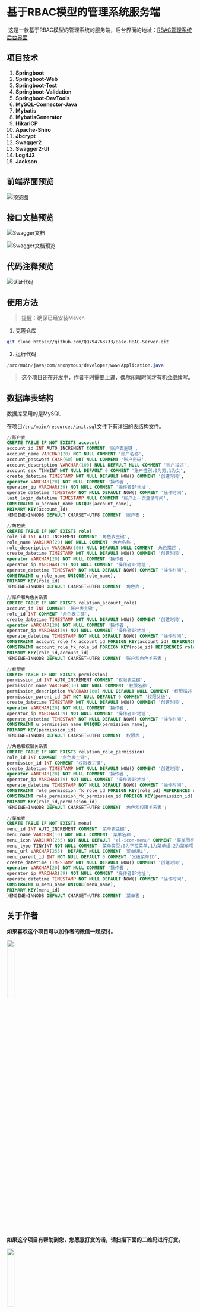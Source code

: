 # 基于RBAC模型的管理系统服务端

​	这是一款基于RBAC模型的管理系统的服务端，后台界面的地址：[RBAC管理系统后台界面](https://github.com/QQ794763733/Base-RBAC-BackEnd)

## 项目技术

1. **Springboot**
2. **Springboot-Web**
3. **Springboot-Test**
4. **Springboot-Validation**
5. **Springboot-DevTools**
6. **MySQL-Connector-Java**
7. **Mybatis**
8. **MybatisGenerator**
9. **HikariCP**
10. **Apache-Shiro**
11. **Jbcrypt**
12. **Swagger2**
13. **Swagger2-UI**
14. **Log4J2**
15. **Jackson**

## 前端界面预览

![预览图](https://wx3.sinaimg.cn/large/0065B4vHgy1g7mu41vk27j31en0ri464.jpg)

## 接口文档预览

![Swagger文档](https://wx1.sinaimg.cn/large/0065B4vHly1g7q3lz7jk4j31en0ri79v.jpg)

![Swagger文档预览](https://wx1.sinaimg.cn/large/0065B4vHly1g7q3lmb0tsj31en0riq8a.jpg)

## 代码注释预览

![认证代码](https://wx4.sinaimg.cn/large/0065B4vHly1g7q3wxgpdyj31gh0togyz.jpg)

## 使用方法

> 提醒：确保已经安装Maven

1. 克隆仓库

```bash
git clone https://github.com/QQ794763733/Base-RBAC-Server.git
```

2. 运行代码

```java
/src/main/java/com/anonymous/developer/www/Application.java
```

>**这个项目还在开发中，作者平时需要上课，偶尔闲暇时间才有机会继续写。**

## 数据库表结构

数据库采用的是MySQL

在项目`/src/main/resources/init.sql`文件下有详细的表结构文件。

```sql
//账户表
CREATE TABLE IF NOT EXISTS account(
account_id INT AUTO_INCREMENT COMMENT '账户表主键',
account_name VARCHAR(20) NOT NULL COMMENT '账户名称',
account_password CHAR(60) NOT NULL COMMENT '账户密码',
account_description VARCHAR(100) NULL DEFAULT NULL COMMENT '账户描述',
account_sex TINYINT NOT NULL DEFAULT 0 COMMENT '账户性别:0为男,1为女',
create_datetime TIMESTAMP NOT NULL DEFAULT NOW() COMMENT '创建时间',
operator VARCHAR(20) NOT NULL COMMENT '操作者',
operator_ip VARCHAR(39) NOT NULL COMMENT '操作者IP地址',
operate_datetime TIMESTAMP NOT NULL DEFAULT NOW() COMMENT '操作时间',
last_login_datetime TIMESTAMP NULL COMMENT '账户上一次登录时间',
CONSTRAINT u_account_name UNIQUE(account_name),
PRIMARY KEY(account_id)
)ENGINE=INNODB DEFAULT CHARSET=UTF8 COMMENT '账户表';

//角色表
CREATE TABLE IF NOT EXISTS role(
role_id INT AUTO_INCREMENT COMMENT '角色表主键',
role_name VARCHAR(20) NOT NULL COMMENT '角色名称',
role_description VARCHAR(100) NULL DEFAULT NULL COMMENT '角色描述',
create_datetime TIMESTAMP NOT NULL DEFAULT NOW() COMMENT '创建时间',
operator VARCHAR(20) NOT NULL COMMENT '操作者',
operator_ip VARCHAR(39) NOT NULL COMMENT '操作者IP地址',
operate_datetime TIMESTAMP NOT NULL DEFAULT NOW() COMMENT '操作时间',
CONSTRAINT u_role_name UNIQUE(role_name),
PRIMARY KEY(role_id)
)ENGINE=INNODB DEFAULT CHARSET=UTF8 COMMENT '角色表';

//账户和角色关系表
CREATE TABLE IF NOT EXISTS relation_account_role(
account_id INT COMMENT '账户表主键',
role_id INT COMMENT '角色表主键',
create_datetime TIMESTAMP NOT NULL DEFAULT NOW() COMMENT '创建时间',
operator VARCHAR(20) NOT NULL COMMENT '操作者',
operator_ip VARCHAR(39) NOT NULL COMMENT '操作者IP地址',
operate_datetime TIMESTAMP NOT NULL DEFAULT NOW() COMMENT '操作时间',
CONSTRAINT account_role_fk_account_id FOREIGN KEY(account_id) REFERENCES account(account_id),
CONSTRAINT account_role_fk_role_id FOREIGN KEY(role_id) REFERENCES role(role_id),
PRIMARY KEY(role_id,account_id)
)ENGINE=INNODB DEFAULT CHARSET=UTF8 COMMENT '账户和角色关系表';

//权限表
CREATE TABLE IF NOT EXISTS permission(
permission_id INT AUTO_INCREMENT COMMENT '权限表主键',
permission_name VARCHAR(30) NOT NULL COMMENT '权限名称',
permission_description VARCHAR(100) NULL DEFAULT NULL COMMENT '权限描述',
permission_parent_id INT NOT NULL DEFAULT 0 COMMENT '权限父级',
create_datetime TIMESTAMP NOT NULL DEFAULT NOW() COMMENT '创建时间',
operator VARCHAR(20) NOT NULL COMMENT '操作者',
operator_ip VARCHAR(39) NOT NULL COMMENT '操作者IP地址',
operate_datetime TIMESTAMP NOT NULL DEFAULT NOW() COMMENT '操作时间',
CONSTRAINT u_permission_name UNIQUE(permission_name),
PRIMARY KEY(permission_id)
)ENGINE=INNODB DEFAULT CHARSET=UTF8 COMMENT '权限表';

//角色和权限关系表
CREATE TABLE IF NOT EXISTS relation_role_permission(
role_id INT COMMENT '角色表主键',
permission_id INT COMMENT '权限表主键',
create_datetime TIMESTAMP NOT NULL DEFAULT NOW() COMMENT '创建时间',
operator VARCHAR(20) NOT NULL COMMENT '操作者',
operator_ip VARCHAR(39) NOT NULL COMMENT '操作者IP地址',
operate_datetime TIMESTAMP NOT NULL DEFAULT NOW() COMMENT '操作时间',
CONSTRAINT role_permission_fk_role_id FOREIGN KEY(role_id) REFERENCES role(role_id),
CONSTRAINT role_permission_fk_permission_id FOREIGN KEY(permission_id) REFERENCES permission(permission_id),
PRIMARY KEY(role_id,permission_id)
)ENGINE=INNODB DEFAULT CHARSET=UTF8 COMMENT '角色和权限关系表';

//菜单表
CREATE TABLE IF NOT EXISTS menu(
menu_id INT AUTO_INCREMENT COMMENT '菜单表主键',
menu_name VARCHAR(10) NOT NULL COMMENT '菜单名称',
menu_icon VARCHAR(255) NOT NULL DEFAULT 'el-icon-menu' COMMENT '菜单图标',
menu_type TINYINT NOT NULL COMMENT '菜单类型:0为下拉菜单,1为菜单组,2为菜单项',
menu_url VARCHAR(255)  DEFAULT NULL COMMENT '菜单URL',
menu_parent_id INT NOT NULL DEFAULT 0 COMMENT '父级菜单ID',
create_datetime TIMESTAMP NOT NULL DEFAULT NOW() COMMENT '创建时间',
operator VARCHAR(20) NOT NULL COMMENT '操作者',
operator_ip VARCHAR(39) NOT NULL COMMENT '操作者IP地址',
operate_datetime TIMESTAMP NOT NULL DEFAULT NOW() COMMENT '操作时间',
CONSTRAINT u_menu_name UNIQUE(menu_name),
PRIMARY KEY(menu_id)
)ENGINE=INNODB DEFAULT CHARSET=UTF8 COMMENT '菜单表';
```

## 关于作者

**如果喜欢这个项目可以加作者的微信一起探讨。**

<img src="https://wx2.sinaimg.cn/large/0065B4vHgy1g7mvg2rc15j30e80e8dg6.jpg" width="20%"/>

**如果这个项目有帮助到您，您愿意打赏的话，请扫描下面的二维码进行打赏。**

<img src="https://wx3.sinaimg.cn/large/0065B4vHgy1g7mv8zdyvwj3078078jr5.jpg" width="20%"/>



